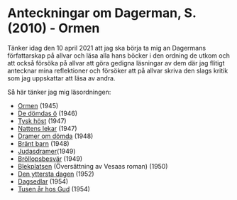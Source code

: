 # Anteckningar om Dagerman, S. (2010) - Ormen

Tänker idag den 10 april 2021 att jag ska börja ta mig an Dagermans författarskap på allvar och läsa alla hans böcker i den ordning de utkom och att också försöka på allvar att göra gedigna läsningar av dem där jag flitigt antecknar mina reflektioner och försöker att på allvar skriva den slags kritik som jag uppskattar att läsa av andra. 

Så här tänker jag mig läsordningen:

* [Ormen](https://archive.fo/Gct1C) (1945)
* [De dömdas ö](https://archive.fo/GWpXX) (1946)
* [Tysk höst](https://archive.fo/B8yjn) (1947)
* [Nattens lekar](https://archive.fo/kQvZz) (1947)
* [Dramer om dömda](https://archive.fo/KjA8c) (1948)
* [Bränt barn](https://archive.fo/zrL9h) (1948)
* [Judasdramer](https://archive.fo/Z5Z6e)(1949)
* [Bröllopsbesvär](https://archive.fo/EkAFi) (1949)
* [Blekplatsen]() (Översättning av Vesaas roman) (1950)
* [Den yttersta dagen](https://archive.fo/NZvmN) (1952)
* [Dagsedlar](https://archive.fo/qaxnz) (1954)
* [Tusen år hos Gud](https://archive.fo/2jNVf) (1954)



